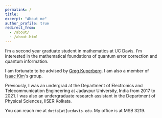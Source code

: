 ```yaml
---
permalink: /
title:
excerpt: "About me"
author_profile: true
redirect_from: 
  - /about/
  - /about.html
---
```


I’m a second year graduate student in mathematics at UC Davis. I'm interested in the mathematical foundations of quantum error correction and quantum information. 

I am fortunate to be advised by <a href="https://www.math.ucdavis.edu/~greg" target="_blank">Greg Kuperberg</a>. I am also a member of <a href="https://www.isaackimquantum.com" target="_blank">Isaac Kim</a>'s group.

Previously, I was an undergrad at the Department of Electronics and Telecommunication Engineering at Jadavpur University, India from 2017 to 2021. I was also an undergraduate research assistant in the Department of Physical Sciences, IISER Kolkata.

You can reach me at `dutta[at]ucdavis.edu`. My office is at MSB 3219.
